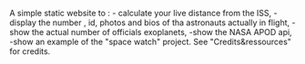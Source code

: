 A simple static website to : - calculate your live distance from the ISS, -display the number , id, photos and bios of tha astronauts actually in flight, -show the actual number of officials exoplanets, -show the NASA APOD api, -show an example of the "space watch" project.
See "Credits&ressources" for credits.

